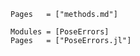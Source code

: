 ```@index
Pages   = ["methods.md"]
```
```@autodocs
Modules = [PoseErrors]
Pages   = ["PoseErrors.jl"]
```